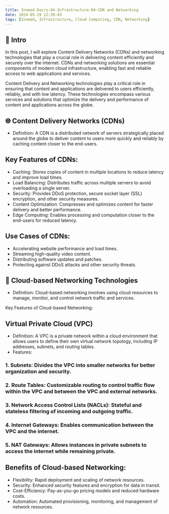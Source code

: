 ```yaml
---
title: Inomad Dairy-04-Infrastructure-04-CDN and Networking
date: 2024-05-29 22:39:43
tags: [Inomad, Infrastructure, Cloud Computing, CDN, Networking]
---
```


## **🔎 Intro**

In this post, I will explore Content Delivery Networks (CDNs) and networking technologies that play a crucial role in delivering content efficiently and securely over the internet. CDNs and networking solutions are essential components of modern cloud infrastructure, enabling fast and reliable access to web applications and services.

<!-- more -->

Content Delivery and Networking technologies play a critical role in ensuring that content and applications are delivered to users efficiently, reliably, and with low latency. These technologies encompass various services and solutions that optimize the delivery and performance of content and applications across the globe.

## **🌐 Content Delivery Networks (CDNs)**
- Definition: A CDN is a distributed network of servers strategically placed around the globe to deliver content to users more quickly and reliably by caching content closer to the end-users.

## Key Features of CDNs:
- Caching: Stores copies of content in multiple locations to reduce latency and improve load times.
- Load Balancing: Distributes traffic across multiple servers to avoid overloading a single server.
- Security: Provides DDoS protection, secure socket layer (SSL) encryption, and other security measures.
- Content Optimization: Compresses and optimizes content for faster delivery and better performance.
- Edge Computing: Enables processing and computation closer to the end-users for reduced latency.

## Use Cases of CDNs:
- Accelerating website performance and load times.
- Streaming high-quality video content.
- Distributing software updates and patches.
- Protecting against DDoS attacks and other security threats.

## **🔗 Cloud-based Networking Technologies**
- Definition: Cloud-based networking involves using cloud resources to manage, monitor, and control network traffic and services.

Key Features of Cloud-based Networking:

## Virtual Private Cloud (VPC)
- Definition: A VPC is a private network within a cloud environment that allows users to define their own virtual network topology, including IP addresses, subnets, and routing tables.
- Features: 
### 1. Subnets: Divides the VPC into smaller networks for better organization and security.
### 2. Route Tables: Customizable routing to control traffic flow within the VPC and between the VPC and external networks.
### 3. Network Access Control Lists (NACLs): Stateful and stateless filtering of incoming and outgoing traffic.
### 4. Internet Gateways: Enables communication between the VPC and the internet.
### 5. NAT Gateways: Allows instances in private subnets to access the internet while remaining private.


## Benefits of Cloud-based Networking:
- Flexibility: Rapid deployment and scaling of network resources.
- Security: Enhanced security features and encryption for data in transit.
- Cost-Efficiency: Pay-as-you-go pricing models and reduced hardware costs.
- Automation: Automated provisioning, monitoring, and management of network resources.




